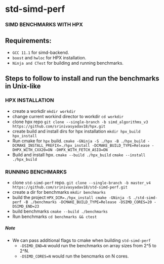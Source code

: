 # std-simd-perf

### SIMD BENCHMARKS WITH HPX

## Requirements:

* `GCC 11.1` for simd-backend.
* `boost` and `hwloc` for HPX installation.
* `Ninja and CTest` for building and running benchmarks.

## Steps to follow to install and run the benchmarks in Unix-like

### HPX INSTALLATION
* create a workdir `mkdir workdir`
* change current workind director to workdir `cd workdir`
* clone hpx repo `git clone --single-branch -b simd_algorithms_v3 https://github.com/srinivasyadav18/hpx.git`
* create build and install dirs for hpx installation `mkdir hpx_build hpx_install`
* Run cmake for `hpx` build. `cmake -GNinja -S ./hpx -B ./hpx_build -DCMAKE_INSTALL_PREFIX=./hpx_install -DCMAKE_BUILD_TYPE=Release -DHPX_WITH_CXX20=ON -DHPX_WITH_FETCH_ASIO=ON`
* Build and install hpx. `cmake --build ./hpx_build` `cmake --install ./hpx_build`

### RUNNING BENCHMARKS
* clone `std-simd-perf` repo. `git clone --single-branch -b master_v4 https://github.com/srinivasyadav18/std-simd-perf.git`
* create a dir for benchmarks `mkdir benchmarks`
* build the project `HPX_DIR=./hpx_install cmake -GNinja -S ./std-simd-perf -B ./benchmarks -DCMAKE_BUILD_TYPE=Release -DSIMD_CORES=20 -DSIMD_END=23`
* build benchmarks `cmake --build ./benchmarks`
* Run benchmarks `cd benchmarks && ctest`

##### Note
* We can pass additional flags to cmake when building `std-simd-perf`
  * `-DSIMD_END=N` would run the benchmarks on array sizes from 2^5 to 2^N.
  * `-DSIMD_CORES=N` would run the bencmarks on N cores.
 

